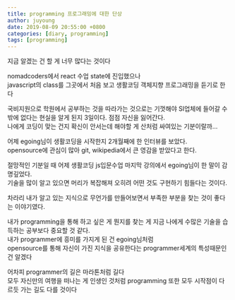 ```yaml
---
title: programming 프로그래밍에 대한 단상
author: juyoung
date: 2019-08-09 20:55:00 +0800
categories: [diary, programming]
tags: [programming]
---
```


지금 알겠는 건 할 게 너무 많다는 것이다



nomadcoders에서  react 수업 state에 진입했으나<br>
javascript의 class를 그곳에서 처음 보고 생활코딩 객체지향 프로그래밍을 듣기로 한다



국비지원으로 학원에서 공부하는 것을 따라가는 것으로는 기껏해야 SI업체에 들어갈 수밖에 없다는 현실을 알게 된지 3일이다.
점점 자신을 잃어간다. <br>
나에게 코딩이 맞는 건지 확신이 안서는데 해야할 게 산처럼 싸여있는 기분이랄까...



어제 egoing님이 생활코딩을 시작한지 2개월째에 한 인터뷰를 보았다.<br>
opensource에 관심이 많아 git, wikipedia에서 큰 영감을 받았다고 한다.





절망적인 기분일 때 어제 생활코딩 js입문수업 마지막 강의에서 egoing님이 한 말이 감명깊었다.<br>
기술을 많이 알고 있으면 머리가 복잡해져 오히려 어떤 것도 구현하기 힘들다는 것이다.<br>

차라리 내가 알고 있는 지식으로 무언가를 만들어보면서 부족한 부분을 찾는 것이 좋다는 이야기였다. 



내가 programming을 통해 하고 싶은 게 뭔지를 찾는 게 지금 나에게 수많은 기술을 습득하는 공부보다 중요할 것 같다.<br> 
내가 programmer에 흥미를 가지게 된 건 egoing님처럼 <br>
opensource를 통해 자신이 가진 지식을 공유한다는 programmer세계의 특성때문인 건 알겠다



어차피 programmer의 길은 마라톤처럼 길다<br>
모두 자신만의 여행을 떠나는 게 인생인 것처럼 programming 또한 모두 시작점이 다르듯 
가는 길도 다를 것이다